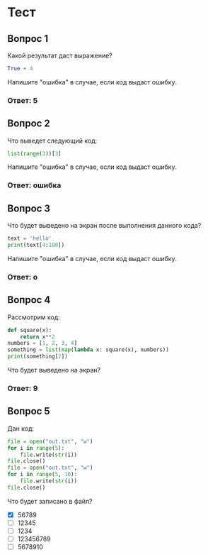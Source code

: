 # Тест #

## Вопрос 1 ##
Какой результат даст выражение?
```python
True + 4
```
Напишите "ошибка" в случае, если код выдаст ошибку.

### Ответ: 5 ###

## Вопрос 2 ##
Что выведет следующий код:
```python
list(range(3))[3]
```
Напишите "ошибка" в случае, если код выдаст ошибку.

### Ответ: ошибка ###

## Вопрос 3 ##
Что будет выведено на экран после выполнения данного кода?
```python
text = 'hello'
print(text[4:100])
```
Напишите "ошибка" в случае, если код выдаст ошибку.

### Ответ: o ###

## Вопрос 4 ##
Рассмотрим код:
```python
def square(x):
    return x**2
numbers = [1, 2, 3, 4]
something = list(map(lambda x: square(x), numbers))
print(something[2])
```
Что будет выведено на экран?

### Ответ: 9 ###

## Вопрос 5 ##
Дан код:
```python
file = open("out.txt", "w")
for i in range(5):
    file.write(str(i))
file.close()
file = open("out.txt", "w")
for i in range(5, 10):
    file.write(str(i))
file.close()
```
Что будет записано в файл?

- [x] 56789
- [ ] 12345
- [ ] 1234
- [ ] 123456789
- [ ] 5678910 